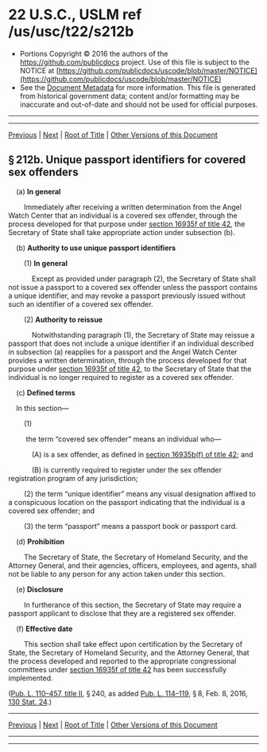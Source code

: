 ---
---

# 22 U.S.C., USLM ref /us/usc/t22/s212b

* Portions Copyright © 2016 the authors of the https://github.com/publicdocs project.
  Use of this file is subject to the NOTICE at [https://github.com/publicdocs/uscode/blob/master/NOTICE](https://github.com/publicdocs/uscode/blob/master/NOTICE)
* See the [Document Metadata](././../../../..//README.md) for more information.
  This file is generated from historical government data; content and/or formatting may be inaccurate and out-of-date and should not be used for official purposes.

----------
----------

[Previous](./../../../..//us/usc/t22/ch4/m__us_usc_t22_s212a.md) | [Next](./../../../..//us/usc/t22/ch4/m__us_usc_t22_s213.md) | [Root of Title](./../../../../) | [Other Versions of this Document](https://publicdocs.github.io/go/links?ns=uslm&ref=%2Fus%2Fusc%2Ft22%2Fs212b)

## § 212b. Unique passport identifiers for covered sex offenders

    (a) __In general__ 

        Immediately after receiving a written determination from the Angel Watch Center that an individual is a covered sex offender, through the process developed for that purpose under [section 16935f of title 42][/us/usc/t42/s16935f], the Secretary of State shall take appropriate action under subsection (b).

    (b) __Authority to use unique passport identifiers__ 

        (1) __In general__ 

            Except as provided under paragraph (2), the Secretary of State shall not issue a passport to a covered sex offender unless the passport contains a unique identifier, and may revoke a passport previously issued without such an identifier of a covered sex offender.

        (2) __Authority to reissue__ 

            Notwithstanding paragraph (1), the Secretary of State may reissue a passport that does not include a unique identifier if an individual described in subsection (a) reapplies for a passport and the Angel Watch Center provides a written determination, through the process developed for that purpose under [section 16935f of title 42][/us/usc/t42/s16935f], to the Secretary of State that the individual is no longer required to register as a covered sex offender.

    (c) __Defined terms__ 

    In this section—

        (1)

         the term “covered sex offender” means an individual who—

            (A) is a sex offender, as defined in [section 16935b(f) of title 42][/us/usc/t42/s16935b/f]; and

            (B) is currently required to register under the sex offender registration program of any jurisdiction;

        (2) the term “unique identifier” means any visual designation affixed to a conspicuous location on the passport indicating that the individual is a covered sex offender; and

        (3) the term “passport” means a passport book or passport card.

    (d) __Prohibition__ 

        The Secretary of State, the Secretary of Homeland Security, and the Attorney General, and their agencies, officers, employees, and agents, shall not be liable to any person for any action taken under this section.

    (e) __Disclosure__ 

        In furtherance of this section, the Secretary of State may require a passport applicant to disclose that they are a registered sex offender.

    (f) __Effective date__ 

        This section shall take effect upon certification by the Secretary of State, the Secretary of Homeland Security, and the Attorney General, that the process developed and reported to the appropriate congressional committees under [section 16935f of title 42][/us/usc/t42/s16935f] has been successfully implemented.

([Pub. L. 110–457, title II][/us/pl/110/457/tII], § 240, as added [Pub. L. 114–119][/us/pl/114/119], § 8, Feb. 8, 2016, [130 Stat. 24][/us/stat/130/24].)

----------

[Previous](./../../../..//us/usc/t22/ch4/m__us_usc_t22_s212a.md) | [Next](./../../../..//us/usc/t22/ch4/m__us_usc_t22_s213.md) | [Root of Title](./../../../../) | [Other Versions of this Document](https://publicdocs.github.io/go/links?ns=uslm&ref=%2Fus%2Fusc%2Ft22%2Fs212b)

----------
----------

[/us/usc/t42/s16935f]: https://publicdocs.github.io/go/links?ns=uslm&ref=%2Fus%2Fusc%2Ft42%2Fs16935f
[/us/usc/t42/s16935f]: https://publicdocs.github.io/go/links?ns=uslm&ref=%2Fus%2Fusc%2Ft42%2Fs16935f
[/us/usc/t42/s16935b/f]: https://publicdocs.github.io/go/links?ns=uslm&ref=%2Fus%2Fusc%2Ft42%2Fs16935b%2Ff
[/us/usc/t42/s16935f]: https://publicdocs.github.io/go/links?ns=uslm&ref=%2Fus%2Fusc%2Ft42%2Fs16935f
[/us/pl/110/457/tII]: https://publicdocs.github.io/go/links?ns=uslm&ref=%2Fus%2Fpl%2F110%2F457%2FtII
[/us/pl/114/119]: https://publicdocs.github.io/go/links?ns=uslm&ref=%2Fus%2Fpl%2F114%2F119
[/us/stat/130/24]: https://publicdocs.github.io/go/links?ns=uslm&ref=%2Fus%2Fstat%2F130%2F24


